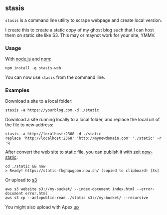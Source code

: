 ## stasis

`stasis` is a command line utility to scrape webpage and create local version.

I create this to create a static copy of my ghost blog such that I can host them 
on static site like S3. This may or maynot work for your site, YMMV.

### Usage

With [node.js](https://nodejs.org/en/) and [npm](https://www.npmjs.com/):

```
npm install -g stasis-web
```

You can now use `stasis` from the command line.

### Examples

Download a site to a local folder:

```
stasis -a https://yourblog.com -d ./static
```

Download a site running locally to a local folder, and replace the local url of the file to new address:

```
stasis -a http://localhost:2368 -d ./static
replace 'http://localhost:2368' 'http://mynewdomain.com' './static' -r -q
```

After convert the web site to static file, you can publish it with zeit [now-static](https://zeit.co/blog/now-static):

```
cd ./static && now
> Ready! https://static-fkghqwgpbn.now.sh/ (copied to clipboard) [3s]
```

Or upload to [s3](http://docs.aws.amazon.com/cli/latest/reference/s3/index.html)

```
aws s3 website s3://my-bucket/ --index-document index.html --error-document error.html
aws s3 cp --acl=public-read ./static s3://my-bucket/ --recursive
```

You might also upload with Apex [up](https://github.com/apex/up)